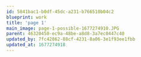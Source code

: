 ```yaml
---
id: 5841bac1-b0df-45dc-a231-b766510b04c2
blueprint: work
title: 'page 1'
main_image: page-1-possible-1677274910.JPG
parent: 46320450-ec9a-48be-a8d8-3a7ec0447c40
updated_by: 7fc42862-88cf-4231-8a06-3e1f93ee1fbb
updated_at: 1677274918
---
```

